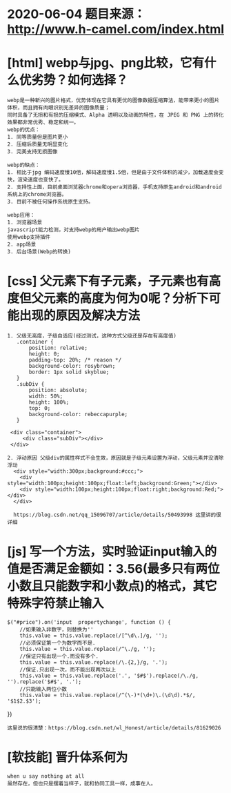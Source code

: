 # 2020-06-04 题目来源：http://www.h-camel.com/index.html

# [html] webp与jpg、png比较，它有什么优劣势？如何选择？
	webp是一种新兴的图片格式，优势体现在它具有更优的图像数据压缩算法，能带来更小的图片体积，而且拥有肉眼识别无差异的图像质量；
	同时具备了无损和有损的压缩模式、Alpha 透明以及动画的特性，在 JPEG 和 PNG 上的转化效果都非常优秀、稳定和统一。
	webp的优点：
	1. 同等质量但是图片更小
	2. 压缩后质量无明显变化
	3. 完美支持无损图像
 
	webp的缺点：
	1. 相比于jpg 编码速度慢10倍，解码速度慢1.5倍，但是由于文件体积的减少，加载速度会变快，渲染速度也变快了。
	2. 支持性上面，目前桌面浏览器chrome和opera浏览器，手机支持原生android和android系统上的chrome浏览器。
	3. 目前不被任何操作系统原生支持。
	
	webp应用：
	1. 浏览器场景
	javascript能力检测，对支持webp的用户输出webp图片
	使用webp支持插件
	2. app场景
	3. 后台场景(Webp的转换)

# [css] 父元素下有子元素，子元素也有高度但父元素的高度为何为0呢？分析下可能出现的原因及解决方法
  	
  	1. 父级无高度，子级自适应(经过测试，这种方式父级还是存在有高度值)
       .container {
           position: relative;
           height: 0;
           padding-top: 20%; /* reason */
           background-color: rosybrown;
           border: 1px solid skyblue;
       }
       .subDiv {
           position: absolute;
           width: 50%;
           height: 100%;
           top: 0;
           background-color: rebeccapurple;
       } 

	 <div class="container">
         <div class="subDiv"></div>
     </div>

	2. 浮动原因 父级div的属性样式不会生效，原因就是子级元素设置为浮动，父级元素并没清除浮动
	  <div style="width:300px;background:#ccc;">
        <div style="width:100px;height:100px;float:left;background:Green;"></div>
        <div style="width:100px;height:100px;float:right;background:Red;"></div>
      </div>

	  https://blog.csdn.net/qq_15096707/article/details/50493998 这里讲的很详细
# [js] 写一个方法，实时验证input输入的值是否满足金额如：3.56(最多只有两位小数且只能数字和小数点)的格式，其它特殊字符禁止输入
	$("#price").on('input  propertychange', function () {
        //如果输入非数字，则替换为''
        this.value = this.value.replace(/[^\d\.]/g, '');
        //必须保证第一个为数字而不是.     
        this.value = this.value.replace(/^\./g, '');
        //保证只有出现一个.而没有多个.     
        this.value = this.value.replace(/\.{2,}/g, '.');
        //保证.只出现一次，而不能出现两次以上     
        this.value = this.value.replace('.', '$#$').replace(/\./g, '').replace('$#$', '.');
        //只能输入两位小数
        this.value = this.value.replace(/^(\-)*(\d+)\.(\d\d).*$/, '$1$2.$3');
   })
 
	这里说的很清楚：https://blog.csdn.net/wl_Honest/article/details/81629026
		

# [软技能] 晋升体系何为
	when u say nothing at all
	虽然存在，但也只是摆着当样子，就和协同工具一样，成事在人。